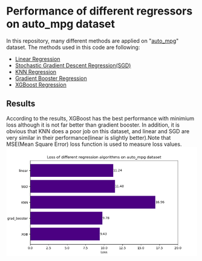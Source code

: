 # Performance of different regressors on auto_mpg dataset
In this repository, many different methods are applied on "[auto_mpg](https://archive.ics.uci.edu/ml/datasets/auto+mpg)" dataset. 
The methods used in this code are following:
* [Linear Regression](https://scikit-learn.org/stable/modules/generated/sklearn.linear_model.LinearRegression.html)
* [Stochastic Gradient Descent Regression(SGD)](https://scikit-learn.org/stable/modules/generated/sklearn.linear_model.SGDRegressor.html)
* [KNN Regression](https://scikit-learn.org/stable/modules/generated/sklearn.neighbors.KNeighborsRegressor.html)
* [Gradient Booster Regression](https://scikit-learn.org/stable/modules/generated/sklearn.ensemble.GradientBoostingRegressor.html)
* [XGBoost Regression](https://xgboost.readthedocs.io/en/latest/)

## Results
According to the results, XGBoost has the best performance with minimium loss although it is not far better than gradient booster. In addition, it is obvious that KNN does a poor job on this dataset, and linear and SGD are very similar in their performance(linear is slightly better).Note that MSE(Mean Square Error) loss function is used to measure loss values.  
![Results](https://github.com/mohsenSohrabi/Regression/blob/main/Results.png)
